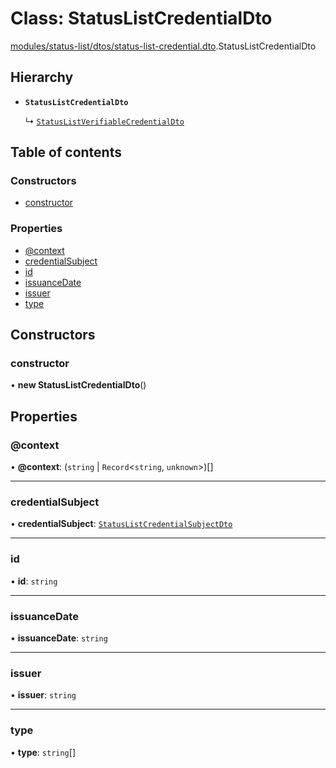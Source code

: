 # Class: StatusListCredentialDto

[modules/status-list/dtos/status-list-credential.dto](../modules/modules_status_list_dtos_status_list_credential_dto.md).StatusListCredentialDto

## Hierarchy

- **`StatusListCredentialDto`**

  ↳ [`StatusListVerifiableCredentialDto`](modules_status_list_dtos_status_list_verifiable_credential_dto.StatusListVerifiableCredentialDto.md)

## Table of contents

### Constructors

- [constructor](modules_status_list_dtos_status_list_credential_dto.StatusListCredentialDto.md#constructor)

### Properties

- [@context](modules_status_list_dtos_status_list_credential_dto.StatusListCredentialDto.md#@context)
- [credentialSubject](modules_status_list_dtos_status_list_credential_dto.StatusListCredentialDto.md#credentialsubject)
- [id](modules_status_list_dtos_status_list_credential_dto.StatusListCredentialDto.md#id)
- [issuanceDate](modules_status_list_dtos_status_list_credential_dto.StatusListCredentialDto.md#issuancedate)
- [issuer](modules_status_list_dtos_status_list_credential_dto.StatusListCredentialDto.md#issuer)
- [type](modules_status_list_dtos_status_list_credential_dto.StatusListCredentialDto.md#type)

## Constructors

### constructor

• **new StatusListCredentialDto**()

## Properties

### @context

• **@context**: (`string` \| `Record`<`string`, `unknown`\>)[]

___

### credentialSubject

• **credentialSubject**: [`StatusListCredentialSubjectDto`](modules_status_list_dtos_status_list_credential_dto.StatusListCredentialSubjectDto.md)

___

### id

• **id**: `string`

___

### issuanceDate

• **issuanceDate**: `string`

___

### issuer

• **issuer**: `string`

___

### type

• **type**: `string`[]
